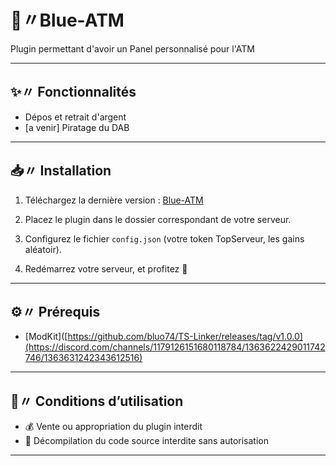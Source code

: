 # 🏦〃Blue-ATM
Plugin permettant d'avoir un Panel personnalisé pour l'ATM

---

## ✨〃 Fonctionnalités
- Dépos et retrait d'argent 
- [a venir] Piratage du DAB

---

## 📥〃 Installation
1. Téléchargez la dernière version : [Blue-ATM](https://github.com/bluo74/TS-Linker/releases/tag/v1.0.0)

2. Placez le plugin dans le dossier correspondant de votre serveur.

4. Configurez le fichier `config.json` (votre token TopServeur, les gains aléatoir).

5. Redémarrez votre serveur, et profitez 🎉

---

## ⚙️〃 Prérequis
- [ModKit]([https://github.com/bluo74/TS-Linker/releases/tag/v1.0.0](https://discord.com/channels/1179126151680118784/1363622429011742746/1363631242343612516)

---

## 📜〃 Conditions d’utilisation
- 💰 Vente ou appropriation du plugin interdit
- 🚫 Décompilation du code source interdite sans autorisation


---
